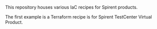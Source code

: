 This repository houses various IaC recipes for Spirent products.

The first example is a Terraform recipe is for Spirent TestCenter Virtual Product.
